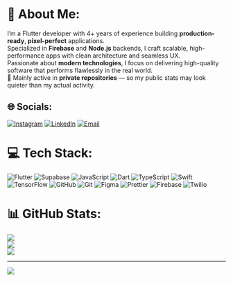 # 💫 About Me:
I’m a Flutter developer with 4+ years of experience building **production-ready**, **pixel-perfect** applications.  
Specialized in **Firebase** and **Node.js** backends, I craft scalable, high-performance apps with clean architecture and seamless UX.  
Passionate about **modern technologies**, I focus on delivering high-quality software that performs flawlessly in the real world.  
📌 Mainly active in **private repositories** — so my public stats may look quieter than my actual activity.

## 🌐 Socials:
[![Instagram](https://img.shields.io/badge/Instagram-%23E4405F.svg?logo=Instagram&logoColor=white)](https://instagram.com/shaheerux) 
[![LinkedIn](https://img.shields.io/badge/LinkedIn-%230077B5.svg?logo=linkedin&logoColor=white)](https://linkedin.com/in/shaheermubarak) 
[![Email](https://img.shields.io/badge/Email-D14836?logo=gmail&logoColor=white)](mailto:shaheerux@gmail.com) 

# 💻 Tech Stack:
![Flutter](https://img.shields.io/badge/Flutter-%2302569B.svg?style=for-the-badge&logo=Flutter&logoColor=white) 
![Supabase](https://img.shields.io/badge/Supabase-3ECF8E?style=for-the-badge&logo=supabase&logoColor=white) 
![JavaScript](https://img.shields.io/badge/javascript-%23323330.svg?style=for-the-badge&logo=javascript&logoColor=%23F7DF1E) 
![Dart](https://img.shields.io/badge/dart-%230175C2.svg?style=for-the-badge&logo=dart&logoColor=white) 
![TypeScript](https://img.shields.io/badge/typescript-%23007ACC.svg?style=for-the-badge&logo=typescript&logoColor=white) 
![Swift](https://img.shields.io/badge/swift-F54A2A?style=for-the-badge&logo=swift&logoColor=white) 
![TensorFlow](https://img.shields.io/badge/TensorFlow-%23FF6F00.svg?style=for-the-badge&logo=TensorFlow&logoColor=white) 
![GitHub](https://img.shields.io/badge/github-%23121011.svg?style=for-the-badge&logo=github&logoColor=white) 
![Git](https://img.shields.io/badge/git-%23F05033.svg?style=for-the-badge&logo=git&logoColor=white) 
![Figma](https://img.shields.io/badge/figma-%23F24E1E.svg?style=for-the-badge&logo=figma&logoColor=white) 
![Prettier](https://img.shields.io/badge/prettier-%23F7B93E.svg?style=for-the-badge&logo=prettier&logoColor=black) 
![Firebase](https://img.shields.io/badge/firebase-%23039BE5.svg?style=for-the-badge&logo=firebase) 
![Twilio](https://img.shields.io/badge/Twilio-F22F46?style=for-the-badge&logo=Twilio&logoColor=white) 

# 📊 GitHub Stats:
![](https://github-readme-stats.vercel.app/api?username=shaheermubarak&theme=default&hide_border=false&include_all_commits=true&count_private=true)<br/>
![](https://nirzak-streak-stats.vercel.app/?user=shaheermubarak&theme=default&hide_border=false)<br/>
![](https://github-readme-stats.vercel.app/api/top-langs/?username=shaheermubarak&theme=default&hide_border=false&include_all_commits=true&count_private=true&layout=compact)

---
[![](https://visitcount.itsvg.in/api?id=shaheermubarak&icon=0&color=0)](https://visitcount.itsvg.in)

